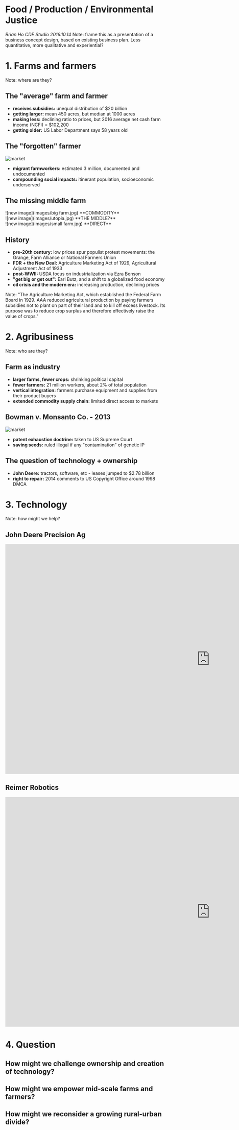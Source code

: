 # Food / Production / Environmental Justice
 *Brian Ho    CDE Studio    2016.10.14*
Note: frame this as a  presentation of a business concept design, based on existing business plan. Less quantitative, more qualitative and experiential?


# 1. Farms and farmers
Note: where are they?


## The "average" farm and farmer
- **receives subsidies:** unequal distribution of $20 billion
- **getting larger:** mean 450 acres, but median at 1000 acres
- **making less:** declining ratio to prices, but 2016 average net cash farm income (NCFI) = $102,200
- **getting older:** US Labor Department says 58 years old


## The "forgotten" farmer
![market](images/farming.jpg)
- **migrant farmworkers:** estimated 3 million, documented and undocumented
- **compounding social impacts:** itinerant population, socioeconomic underserved


## The missing middle farm
<div class="flex-container">
  <div class="flex-item" style="-webkit-flex: 1; flex: 1;"><span class="fragment" data-fragment-index="1">![new image](images/big farm.jpg) **COMMODITY**</span></div>
  <div class="flex-item" style="-webkit-flex: 1; flex: 1;"><span class="fragment" data-fragment-index="3">![new image](images/utopia.jpg) **THE MIDDLE?**</span></div>
  <div class="flex-item" style="-webkit-flex: 1; flex: 1;"><span class="fragment" data-fragment-index="2">![new image](images/small farm.jpg) **DIRECT**</span></div>
</div>


## History
- **pre-20th century:** low prices spur populist protest movements: the Grange, Farm Alliance or National Farmers Union
- **FDR + the New Deal:** Agriculture Marketing Act of 1929, Agricultural Adjustment Act of 1933
- **post-WWII:** USDA focus on industrialization via Ezra Benson
- **"get big or get out":** Earl Butz, and a shift to a globalized food economy
- **oil crisis and the modern era:** increasing production, declining prices

Note: "The Agriculture Marketing Act, which established the Federal Farm Board in 1929. AAA reduced agricultural production by paying farmers subsidies not to plant on part of their land and to kill off excess livestock. Its purpose was to reduce crop surplus and therefore effectively raise the value of crops."



# 2. Agribusiness
Note: who are they?


## Farm as industry
- **larger farms, fewer crops:** shrinking political capital
- **fewer farmers:** 21 million workers, about 2% of total population
- **vertical integration:** farmers purchase equipment and supplies from their product buyers
- **extended commodity supply chain:** limited direct access to markets


## Bowman v. Monsanto Co. - 2013
![market](images/bowman.jpg)
- **patent exhaustion doctrine:** taken to US Supreme Court
- **saving seeds:** ruled illegal if any "contamination" of genetic IP


## The question of technology + ownership
- **John Deere:** tractors, software, etc - leases jumped to $2.78 billion
- **right to repair:** 2014 comments to US Copyright Office around 1998 DMCA



# 3. Technology
Note: how might we help?


## John Deere Precision Ag
<iframe src="https://www.youtube.com/embed/jEh5-zZ9jUg" frameborder="0" width="1280" height="720" frameborder="0" webkitallowfullscreen mozallowfullscreen allowfullscreen></iframe>


## Reimer Robotics
<iframe src="https://www.youtube.com/embed/mYEHvuDq2Fs" frameborder="0" width="1280" height="720" frameborder="0" webkitallowfullscreen mozallowfullscreen allowfullscreen></iframe>



# 4. Question


## How might we challenge ownership and creation of technology?
## How might we empower mid-scale farms and farmers?
## How might we reconsider a growing rural-urban divide?
